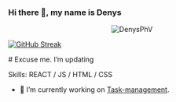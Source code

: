 <!-- @format -->

### Hi there 👋, my name is Denys

<p align="center"> <img src="https://github-readme-stats.vercel.app/api?username=DenysPhV&show_icons=true&theme=gotham" alt="DenysPhV" />

[![GitHub Streak](http://github-readme-streak-stats.herokuapp.com?user=DenysPhV&theme=react&date_format=j%20M%5B%20Y%5D)](https://git.io/streak-stats)

</p>
# Excuse me. I’m updating

Skills: REACT / JS / HTML / CSS

- 🔭 I’m currently working on [Task-management](https://github.com/DenysPhV/Task-management).

